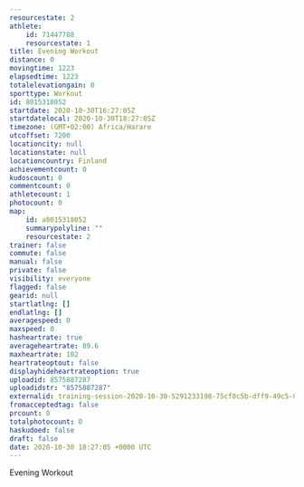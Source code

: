 ```yaml
---
resourcestate: 2
athlete:
    id: 71447788
    resourcestate: 1
title: Evening Workout
distance: 0
movingtime: 1223
elapsedtime: 1223
totalelevationgain: 0
sporttype: Workout
id: 8015318052
startdate: 2020-10-30T16:27:05Z
startdatelocal: 2020-10-30T18:27:05Z
timezone: (GMT+02:00) Africa/Harare
utcoffset: 7200
locationcity: null
locationstate: null
locationcountry: Finland
achievementcount: 0
kudoscount: 0
commentcount: 0
athletecount: 1
photocount: 0
map:
    id: a8015318052
    summarypolyline: ""
    resourcestate: 2
trainer: false
commute: false
manual: false
private: false
visibility: everyone
flagged: false
gearid: null
startlatlng: []
endlatlng: []
averagespeed: 0
maxspeed: 0
hasheartrate: true
averageheartrate: 89.6
maxheartrate: 102
heartrateoptout: false
displayhideheartrateoption: true
uploadid: 8575887287
uploadidstr: "8575887287"
externalid: training-session-2020-10-30-5291233198-75cf0c5b-dff9-49c5-878b-7327615fbfb6.fit
fromacceptedtag: false
prcount: 0
totalphotocount: 0
haskudoed: false
draft: false
date: 2020-10-30 18:27:05 +0000 UTC
---
```

Evening Workout